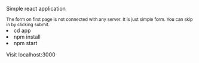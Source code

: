 <p>Simple react application</p>
<small>
  The form on first page is not connected with any server. It is just simple form. You can skip in by clicking submit.
</small>
<li>cd app</li>
<li>npm install</li>
<li>npm start</li>
<p>Visit localhost:3000</p>
